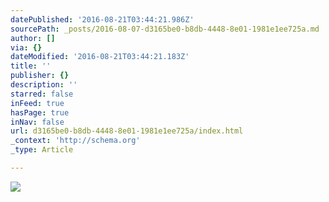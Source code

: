 ```yaml
---
datePublished: '2016-08-21T03:44:21.986Z'
sourcePath: _posts/2016-08-07-d3165be0-b8db-4448-8e01-1981e1ee725a.md
author: []
via: {}
dateModified: '2016-08-21T03:44:21.183Z'
title: ''
publisher: {}
description: ''
starred: false
inFeed: true
hasPage: true
inNav: false
url: d3165be0-b8db-4448-8e01-1981e1ee725a/index.html
_context: 'http://schema.org'
_type: Article

---
```

![](https://the-grid-user-content.s3-us-west-2.amazonaws.com/6da8647f-1f99-434e-a1fa-fa6f5975b8cc.jpg)